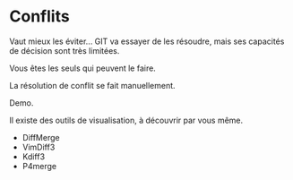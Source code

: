 # Conflits

Vaut mieux les éviter... GIT va essayer de les résoudre, mais ses capacités de décision sont très limitées.

Vous êtes les seuls qui peuvent le faire.

La résolution de conflit se fait manuellement.

Demo.

Il existe des outils de visualisation, à découvrir par vous même.

  * DiffMerge
  * VimDiff3
  * Kdiff3
  * P4merge
